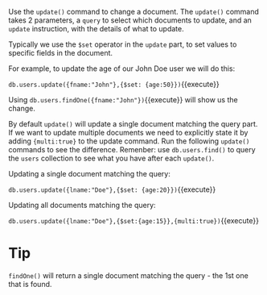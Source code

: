 Use the `update()` command to change a document. The `update()` command takes 2 parameters, a `query` to select which documents
to update, and an `update` instruction, with the details of what to update.

Typically we use the `$set` operator in the `update` part, to set values to specific fields in the document.

For example, to update the age of our John Doe user we will do this:

`db.users.update({fname:"John"},{$set: {age:50}})`{{execute}}

Using `db.users.findOne({fname:"John"})`{{execute}} will show us the change.

By default `update()` will update a single document matching the query part. If we want to update multiple documents we need to explicitly state it
by adding `{multi:true}` to the update command. 
Run the following `update()` commands to see the difference.
Remenber: use `db.users.find()` to query the `users` collection to see what you have after each `update()`.


Updating a single document matching the query:

`db.users.update({lname:"Doe"},{$set: {age:20}})`{{execute}}

Updating all documents matching the query:

`db.users.update({lname:"Doe"},{$set:{age:15}},{multi:true})`{{execute}}

# Tip
`findOne()` will return a single document matching the query - the 1st one that is found.
